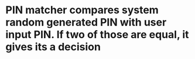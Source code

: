 # PIN matcher compares system random generated PIN with user input PIN. If two of those are equal, it gives its a decision
